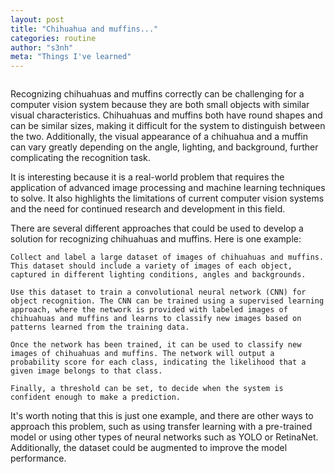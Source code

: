 ```yaml
---
layout: post
title: "Chihuahua and muffins..."
categories: routine
author: "s3nh"
meta: "Things I've learned"
---
```


<a href="https://www.buymeacoffee.com/s3nh"><img src="https://www.buymeacoffee.com/assets/img/guidelines/download-assets-sm-1.svg" alt=""></a>

Recognizing chihuahuas and muffins correctly can be challenging for a computer vision system because they are both small objects with similar visual characteristics. Chihuahuas and muffins both have round shapes and can be similar sizes, making it difficult for the system to distinguish between the two. Additionally, the visual appearance of a chihuahua and a muffin can vary greatly depending on the angle, lighting, and background, further complicating the recognition task.

It is interesting because it is a real-world problem that requires the application of advanced image processing and machine learning techniques to solve. It also highlights the limitations of current computer vision systems and the need for continued research and development in this field.


There are several different approaches that could be used to develop a solution for recognizing chihuahuas and muffins. Here is one example:

    Collect and label a large dataset of images of chihuahuas and muffins. This dataset should include a variety of images of each object, captured in different lighting conditions, angles and backgrounds.

    Use this dataset to train a convolutional neural network (CNN) for object recognition. The CNN can be trained using a supervised learning approach, where the network is provided with labeled images of chihuahuas and muffins and learns to classify new images based on patterns learned from the training data.

    Once the network has been trained, it can be used to classify new images of chihuahuas and muffins. The network will output a probability score for each class, indicating the likelihood that a given image belongs to that class.

    Finally, a threshold can be set, to decide when the system is confident enough to make a prediction.

It's worth noting that this is just one example, and there are other ways to approach this problem, such as using transfer learning with a pre-trained model or using other types of neural networks such as YOLO or RetinaNet. Additionally, the dataset could be augmented to improve the model performance.
